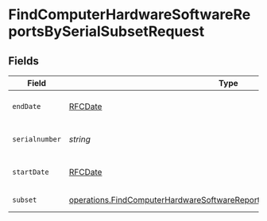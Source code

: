 # FindComputerHardwareSoftwareReportsBySerialSubsetRequest


## Fields

| Field                                                                                                                                                                             | Type                                                                                                                                                                              | Required                                                                                                                                                                          | Description                                                                                                                                                                       |
| --------------------------------------------------------------------------------------------------------------------------------------------------------------------------------- | --------------------------------------------------------------------------------------------------------------------------------------------------------------------------------- | --------------------------------------------------------------------------------------------------------------------------------------------------------------------------------- | --------------------------------------------------------------------------------------------------------------------------------------------------------------------------------- |
| `endDate`                                                                                                                                                                         | [RFCDate](../../types/rfcdate.md)                                                                                                                                                 | :heavy_check_mark:                                                                                                                                                                | End date (e.g. yyyy-mm-dd)                                                                                                                                                        |
| `serialnumber`                                                                                                                                                                    | *string*                                                                                                                                                                          | :heavy_check_mark:                                                                                                                                                                | Serial number to filter by                                                                                                                                                        |
| `startDate`                                                                                                                                                                       | [RFCDate](../../types/rfcdate.md)                                                                                                                                                 | :heavy_check_mark:                                                                                                                                                                | Start date (e.g. yyyy-mm-dd)                                                                                                                                                      |
| `subset`                                                                                                                                                                          | [operations.FindComputerHardwareSoftwareReportsBySerialSubsetPathParamSubset](../../../sdk/models/operations/findcomputerhardwaresoftwarereportsbyserialsubsetpathparamsubset.md) | :heavy_check_mark:                                                                                                                                                                | Subset to filter by                                                                                                                                                               |